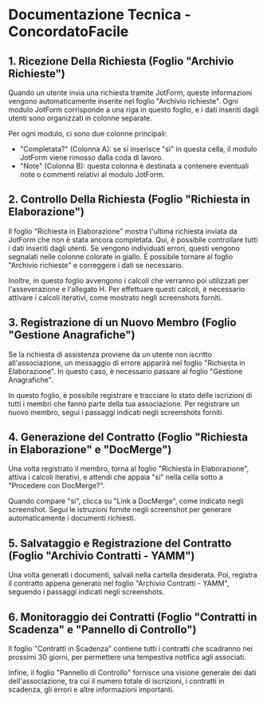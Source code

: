 # Documentazione Tecnica - ConcordatoFacile

## 1. Ricezione Della Richiesta (Foglio "Archivio Richieste")

Quando un utente invia una richiesta tramite JotForm, queste informazioni vengono automaticamente inserite nel foglio "Archivio richieste". Ogni modulo JotForm corrisponde a una riga in questo foglio, e i dati inseriti dagli utenti sono organizzati in colonne separate.

Per ogni modulo, ci sono due colonne principali: 

- "Completata?" (Colonna A): se si inserisce "sì" in questa cella, il modulo JotForm viene rimosso dalla coda di lavoro. 
- "Note" (Colonna B): questa colonna è destinata a contenere eventuali note o commenti relativi al modulo JotForm.

## 2. Controllo Della Richiesta (Foglio "Richiesta in Elaborazione")

Il foglio "Richiesta in Elaborazione" mostra l'ultima richiesta inviata da JotForm che non è stata ancora completata. Qui, è possibile controllare tutti i dati inseriti dagli utenti. Se vengono individuati errori, questi vengono segnalati nelle colonne colorate in giallo. È possibile tornare al foglio "Archivio richieste" e correggere i dati se necessario.

Inoltre, in questo foglio avvengono i calcoli che verranno poi utilizzati per l'asseverazione e l'allegato H. Per effettuare questi calcoli, è necessario attivare i calcoli iterativi, come mostrato negli screenshots forniti.

## 3. Registrazione di un Nuovo Membro (Foglio "Gestione Anagrafiche")

Se la richiesta di assistenza proviene da un utente non iscritto all'associazione, un messaggio di errore apparirà nel foglio "Richiesta in Elaborazione". In questo caso, è necessario passare al foglio "Gestione Anagrafiche".

In questo foglio, è possibile registrare e tracciare lo stato delle iscrizioni di tutti i membri che fanno parte della tua associazione. Per registrare un nuovo membro, segui i passaggi indicati negli screenshots forniti.

## 4. Generazione del Contratto (Foglio "Richiesta in Elaborazione" e "DocMerge")

Una volta registrato il membro, torna al foglio "Richiesta in Elaborazione", attiva i calcoli iterativi, e attendi che appaia "si" nella cella sotto a "Procedere con DocMerge?". 

Quando compare "si", clicca su "Link a DocMerge", come indicato negli screenshot. Segui le istruzioni fornite negli screenshot per generare automaticamente i documenti richiesti.

## 5. Salvataggio e Registrazione del Contratto (Foglio "Archivio Contratti - YAMM")

Una volta generati i documenti, salvali nella cartella desiderata. Poi, registra il contratto appena generato nel foglio "Archivio Contratti - YAMM", seguendo i passaggi indicati negli screenshots.

## 6. Monitoraggio dei Contratti (Foglio "Contratti in Scadenza" e "Pannello di Controllo")

Il foglio "Contratti in Scadenza" contiene tutti i contratti che scadranno nei prossimi 30 giorni, per permettere una tempestiva notifica agli associati. 

Infine, il foglio "Pannello di Controllo" fornisce una visione generale dei dati dell'associazione, tra cui il numero totale di iscrizioni, i contratti in scadenza, gli errori e altre informazioni importanti.
